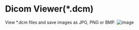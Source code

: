 # Dicom Viewer(*.dcm)
View *.dcm files and save images as JPG, PNG or BMP. 
![image](https://user-images.githubusercontent.com/57568342/120359153-efe13c80-c339-11eb-8b9d-f2bbb348934e.png)

